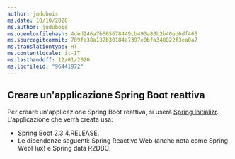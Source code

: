 ```yaml
---
author: judubois
ms.date: 10/10/2020
ms.author: judubois
ms.openlocfilehash: 4ded246a7b665678449cb493a80b2b40ed6df465
ms.sourcegitcommit: 709fa38a137b30184a7397e0bfa348822f3ea0a7
ms.translationtype: HT
ms.contentlocale: it-IT
ms.lasthandoff: 12/01/2020
ms.locfileid: "96441972"
---
```

## <a name="create-a-reactive-spring-boot-application"></a>Creare un'applicazione Spring Boot reattiva

Per creare un'applicazione Spring Boot reattiva, si userà [Spring Initializr](https://start.spring.io/). L'applicazione che verrà creata usa:

- Spring Boot 2.3.4.RELEASE.
- Le dipendenze seguenti: Spring Reactive Web (anche nota come Spring WebFlux) e Spring data R2DBC.
